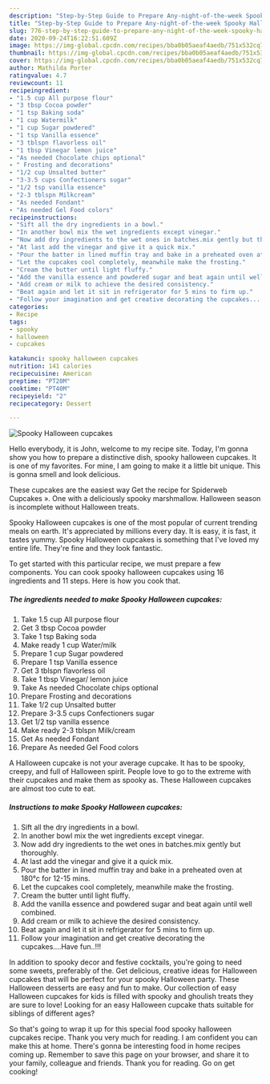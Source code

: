 ```yaml
---
description: "Step-by-Step Guide to Prepare Any-night-of-the-week Spooky Halloween cupcakes"
title: "Step-by-Step Guide to Prepare Any-night-of-the-week Spooky Halloween cupcakes"
slug: 776-step-by-step-guide-to-prepare-any-night-of-the-week-spooky-halloween-cupcakes
date: 2020-09-24T16:22:51.609Z
image: https://img-global.cpcdn.com/recipes/bba0b05aeaf4aedb/751x532cq70/spooky-halloween-cupcakes-recipe-main-photo.jpg
thumbnail: https://img-global.cpcdn.com/recipes/bba0b05aeaf4aedb/751x532cq70/spooky-halloween-cupcakes-recipe-main-photo.jpg
cover: https://img-global.cpcdn.com/recipes/bba0b05aeaf4aedb/751x532cq70/spooky-halloween-cupcakes-recipe-main-photo.jpg
author: Mathilda Porter
ratingvalue: 4.7
reviewcount: 11
recipeingredient:
- "1.5 cup All purpose flour"
- "3 tbsp Cocoa powder"
- "1 tsp Baking soda"
- "1 cup Watermilk"
- "1 cup Sugar powdered"
- "1 tsp Vanilla essence"
- "3 tblspn flavorless oil"
- "1 tbsp Vinegar lemon juice"
- "As needed Chocolate chips optional"
- " Frosting and decorations"
- "1/2 cup Unsalted butter"
- "3-3.5 cups Confectioners sugar"
- "1/2 tsp vanilla essence"
- "2-3 tblspn Milkcream"
- "As needed Fondant"
- "As needed Gel Food colors"
recipeinstructions:
- "Sift all the dry ingredients in a bowl."
- "In another bowl mix the wet ingredients except vinegar."
- "Now add dry ingredients to the wet ones in batches.mix gently but thoroughly."
- "At last add the vinegar and give it a quick mix."
- "Pour the batter in lined muffin tray and bake in a preheated oven at 180°c for 12-15 mins."
- "Let the cupcakes cool completely, meanwhile make the frosting."
- "Cream the butter until light fluffy."
- "Add the vanilla essence and powdered sugar and beat again until well combined."
- "Add cream or milk to achieve the desired consistency."
- "Beat again and let it sit in refrigerator for 5 mins to firm up."
- "Follow your imagination and get creative decorating the cupcakes....Have fun..!!!"
categories:
- Recipe
tags:
- spooky
- halloween
- cupcakes

katakunci: spooky halloween cupcakes 
nutrition: 141 calories
recipecuisine: American
preptime: "PT20M"
cooktime: "PT40M"
recipeyield: "2"
recipecategory: Dessert

---
```



![Spooky Halloween cupcakes](https://img-global.cpcdn.com/recipes/bba0b05aeaf4aedb/751x532cq70/spooky-halloween-cupcakes-recipe-main-photo.jpg)

Hello everybody, it is John, welcome to my recipe site. Today, I'm gonna show you how to prepare a distinctive dish, spooky halloween cupcakes. It is one of my favorites. For mine, I am going to make it a little bit unique. This is gonna smell and look delicious.

These cupcakes are the easiest way Get the recipe for Spiderweb Cupcakes ». One with a deliciously spooky marshmallow. Halloween season is incomplete without Halloween treats.

Spooky Halloween cupcakes is one of the most popular of current trending meals on earth. It's appreciated by millions every day. It is easy, it is fast, it tastes yummy. Spooky Halloween cupcakes is something that I've loved my entire life. They're fine and they look fantastic.


To get started with this particular recipe, we must prepare a few components. You can cook spooky halloween cupcakes using 16 ingredients and 11 steps. Here is how you cook that.

<!--inarticleads1-->

##### The ingredients needed to make Spooky Halloween cupcakes:

1. Take 1.5 cup All purpose flour
1. Get 3 tbsp Cocoa powder
1. Take 1 tsp Baking soda
1. Make ready 1 cup Water/milk
1. Prepare 1 cup Sugar powdered
1. Prepare 1 tsp Vanilla essence
1. Get 3 tblspn flavorless oil
1. Take 1 tbsp Vinegar/ lemon juice
1. Take As needed Chocolate chips optional
1. Prepare  Frosting and decorations
1. Take 1/2 cup Unsalted butter
1. Prepare 3-3.5 cups Confectioners sugar
1. Get 1/2 tsp vanilla essence
1. Make ready 2-3 tblspn Milk/cream
1. Get As needed Fondant
1. Prepare As needed Gel Food colors


A Halloween cupcake is not your average cupcake. It has to be spooky, creepy, and full of Halloween spirit. People love to go to the extreme with their cupcakes and make them as spooky as. These Halloween cupcakes are almost too cute to eat. 

<!--inarticleads2-->

##### Instructions to make Spooky Halloween cupcakes:

1. Sift all the dry ingredients in a bowl.
1. In another bowl mix the wet ingredients except vinegar.
1. Now add dry ingredients to the wet ones in batches.mix gently but thoroughly.
1. At last add the vinegar and give it a quick mix.
1. Pour the batter in lined muffin tray and bake in a preheated oven at 180°c for 12-15 mins.
1. Let the cupcakes cool completely, meanwhile make the frosting.
1. Cream the butter until light fluffy.
1. Add the vanilla essence and powdered sugar and beat again until well combined.
1. Add cream or milk to achieve the desired consistency.
1. Beat again and let it sit in refrigerator for 5 mins to firm up.
1. Follow your imagination and get creative decorating the cupcakes....Have fun..!!!


In addition to spooky decor and festive cocktails, you&#39;re going to need some sweets, preferably of the. Get delicious, creative ideas for Halloween cupcakes that will be perfect for your spooky Halloween party. These Halloween desserts are easy and fun to make. Our collection of easy Halloween cupcakes for kids is filled with spooky and ghoulish treats they are sure to love! Looking for an easy Halloween cupcake thats suitable for siblings of different ages? 

So that's going to wrap it up for this special food spooky halloween cupcakes recipe. Thank you very much for reading. I am confident you can make this at home. There's gonna be interesting food in home recipes coming up. Remember to save this page on your browser, and share it to your family, colleague and friends. Thank you for reading. Go on get cooking!

